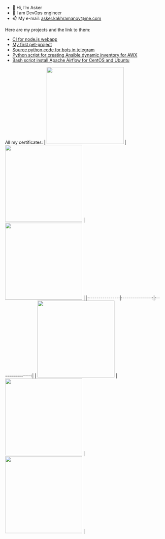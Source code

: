 - 👋 Hi, I’m Asker
- 🌱 I am DevOps engineer
- 📫 My e-mail: asker.kakhramanov@me.com

Here are my projects and the link to them:
- [CI for node.js webapp](https://github.com/Gakhramanzode/apod-website-node#%D0%B2%D1%81%D1%82%D1%83%D0%BF%D0%BB%D0%B5%D0%BD%D0%B8%D0%B5)
- [My first pet-project](https://github.com/Gakhramanzode/fridge-v3#fridge-v3)
- [Source python code for bots in telegram](https://github.com/Gakhramanzode/bots-telegram#bots-telegram)
- [Python script for creating Ansible dynamic inventory for AWX](https://github.com/Gakhramanzode/ansible-dynamic-inventory-for-AWX#ansible-dynamic-inventory-for-awx)
- [Bash script install Apache Airflow for CentOS and Ubuntu](https://github.com/Gakhramanzode/Airflow#airflow)

All my certificates:
| <img src="https://user-images.githubusercontent.com/62985982/218377393-91d19d41-4295-4f15-94eb-ac5d93a4b00b.jpg" width="250"> | <img src="https://user-images.githubusercontent.com/62985982/215082596-04b51ea7-e1db-4929-8db3-b75a60bb40fb.jpg" width="250"> | <img src="https://user-images.githubusercontent.com/62985982/163122659-3f2d8c3f-5181-4f74-9003-2af24a533fcd.jpg" width="250"> |
|:---------------:|:---------------:|:---------------:|
| <img src="https://user-images.githubusercontent.com/62985982/163122749-af61a2cd-2eb9-4d84-b3c1-50428ba9707b.jpg" width="250"> | <img src="https://user-images.githubusercontent.com/62985982/163122778-b147ef16-f318-4b10-af5c-c95ea52d5a51.jpg" width="250"> | <img src="https://user-images.githubusercontent.com/62985982/164609139-8b5dd9d1-4910-4a14-9906-14c63a4bc091.png" width="250"> |

<!---
Gakhramanzode/Gakhramanzode is a ✨ special ✨ repository because its `README.md` (this file) appears on your GitHub profile.
You can click the Preview link to take a look at your changes.
--->
